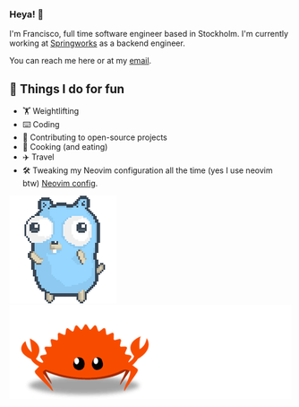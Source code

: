 ### Heya! 👋

I'm Francisco, full time software engineer based in Stockholm. I'm currently working at [Springworks](https://www.springworks.se/) as a backend engineer.

You can reach me here or at my [email](mailto:fcsuarez96@gmail.com).


## 💪 Things I do for fun

- 🏋 Weightlifting
- ⌨️  Coding
- 🤼 Contributing to open-source projects
- 🍳 Cooking (and eating)
- ✈️  Travel
- 🛠️ Tweaking my Neovim configuration all the time (yes I use neovim btw) [Neovim config](https://github.com/Frankcs96/vim-configuration).

![gopher dancing](./dancing-gopher.gif)
![ferris gif](./ferris.gif)
